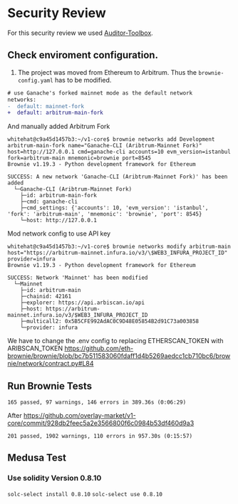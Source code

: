 # Security Review

For this security review we used [Auditor-Toolbox](https://github.com/Deivitto/auditor-docker).

## Check enviroment configuration.

1. The project was moved from Ethereum to Arbitrum. Thus the `brownie-config.yaml` has to be modified.

```diff
# use Ganache's forked mainnet mode as the default network
networks:
-  default: mainnet-fork
+  default: arbitrum-main-fork
```

And manually added Arbitrum Fork
```
whitehat@c9a45d1457b3:~/v1-core$ brownie networks add Development arbitrum-main-fork name="Ganache-CLI (Aribtrum-Mainnet Fork)" host=http://127.0.0.1 cmd=ganache-cli accounts=10 evm_version=istanbul fork=arbitrum-main mnemonic=brownie port=8545
Brownie v1.19.3 - Python development framework for Ethereum

SUCCESS: A new network 'Ganache-CLI (Aribtrum-Mainnet Fork)' has been added
  └─Ganache-CLI (Aribtrum-Mainnet Fork)
    ├─id: arbitrum-main-fork
    ├─cmd: ganache-cli
    ├─cmd_settings: {'accounts': 10, 'evm_version': 'istanbul', 'fork': 'arbitrum-main', 'mnemonic': 'brownie', 'port': 8545}
    └─host: http://127.0.0.1
```

Mod network config to use API key
```
whitehat@c9a45d1457b3:~/v1-core$ brownie networks modify arbitrum-main host="https://arbitrum-mainnet.infura.io/v3/\$WEB3_INFURA_PROJECT_ID" provider=infura
Brownie v1.19.3 - Python development framework for Ethereum

SUCCESS: Network 'Mainnet' has been modified
  └─Mainnet
    ├─id: arbitrum-main
    ├─chainid: 42161
    ├─explorer: https://api.arbiscan.io/api
    ├─host: https://arbitrum-mainnet.infura.io/v3/$WEB3_INFURA_PROJECT_ID
    ├─multicall2: 0x5B5CFE992AdAC0C9D48E05854B2d91C73a003858
    └─provider: infura
```
We have to change the .env config to replacing ETHERSCAN_TOKEN with ARIBSCAN_TOKEN
https://github.com/eth-brownie/brownie/blob/bc7b511583060fdaff1d4b5269aedcc1cb710bc6/brownie/network/contract.py#L84

## Run Brownie Tests

```
165 passed, 97 warnings, 146 errors in 389.36s (0:06:29)
```

After https://github.com/overlay-market/v1-core/commit/928db2feec5a2e3566800f6c0984b53df460d9a3

```
201 passed, 1902 warnings, 110 errors in 957.30s (0:15:57)
```

## Medusa Test

### Use solidity Version 0.8.10

`solc-select install 0.8.10`
`solc-select use 0.8.10`
